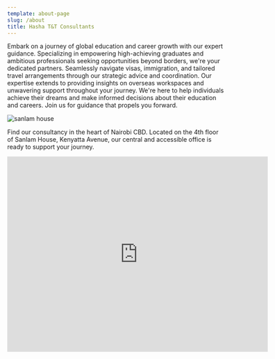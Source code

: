 ```yaml
---
template: about-page
slug: /about
title: Hasha T&T Consultants
---
```

Embark on a journey of global education and career growth with our expert guidance. Specializing in empowering high-achieving graduates and ambitious professionals seeking opportunities beyond borders, we're your dedicated partners. Seamlessly navigate visas, immigration, and tailored travel arrangements through our strategic advice and coordination. Our expertise extends to providing insights on overseas workspaces and unwavering support throughout your journey. We're here to help individuals achieve their dreams and make informed decisions about their education and careers. Join us for guidance that propels you forward.

![sanlam house](/assets/4.jpg "Sanlam House")

Find our consultancy in the heart of Nairobi CBD. Located on the 4th floor of Sanlam House, Kenyatta Avenue, our central and accessible office is ready to support your journey.

<iframe src="https://www.google.com/maps/embed?pb=!1m14!1m12!1m3!1d63159.11210759416!2d36.83317763029739!3d-1.3034481422537973!2m3!1f0!2f0!3f0!3m2!1i1024!2i768!4f13.1!5e0!3m2!1sen!2ske!4v1692943489522!5m2!1sen!2ske" width="600" height="450" style="border:0;" allowfullscreen="" loading="lazy" referrerpolicy="no-referrer-when-downgrade"></iframe>
